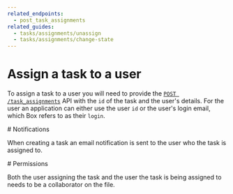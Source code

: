 ```yaml
---
related_endpoints:
  - post_task_assignments
related_guides: 
  - tasks/assignments/unassign
  - tasks/assignments/change-state
---
```


# Assign a task to a user

To assign a task to a user you will need to provide the 
[`POST /task_assignments`](e://post_task_assignments) API with the `id` of the
task and the user's details. For the user an application can either use the user
`id` or the user's login email, which Box refers to as their `login`.

<Samples id='post_task_assignments' />

<Message notice>
  # Notifications

  When creating a task an email notification is sent to the user who the task is
  assigned to.
</Message>

<Message warning>
  # Permissions

  Both the user assigning the task and the user the task is being assigned to
  needs to be a collaborator on the file.
</Message>
